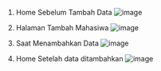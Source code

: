 1. Home Sebelum Tambah Data
![image](https://github.com/user-attachments/assets/d493fc76-93da-457f-ba0a-48d6dee759e0)

2. Halaman Tambah Mahasiwa
![image](https://github.com/user-attachments/assets/23a2f13d-b938-4fd1-b197-e457de56dc19)

3. Saat Menambahkan Data
![image](https://github.com/user-attachments/assets/362906b3-2073-49cd-9b31-3f4ef8f8a844)

4. Home Setelah data ditambahkan
![image](https://github.com/user-attachments/assets/5fd90d38-e59c-4c35-b735-ae004ecc977c)
